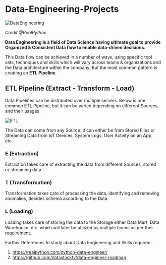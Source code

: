 # Data-Engineering-Projects

![DataEngineering](https://user-images.githubusercontent.com/19205616/119996332-45d97b80-bfec-11eb-9b8d-0d436de45b0a.jpg)

*Credit @RealPython*

**Data Engineering is a field of Data Science having ultimate goal to provide Organized & Consistent Data flow to enable data-driven decisions.**

This Data flow can be achieved in a number of ways, using specific tool sets, techniques and skills which will vary across teams & organizations and the Data architecture within the company. But the most common pattern is creating an **ETL Pipeline**.

## ETL Pipeline (Extract - Transform - Load)

Data Pipelines can be distributed over multiple servers. Below is one common ETL Pipeline, but it can be varied depending on different Sources, and their usages.

![ETL](https://user-images.githubusercontent.com/19205616/119997149-0a8b7c80-bfed-11eb-98d9-9182621c602c.jpg)

The Data can come from any Source: it can either be from Stored Files or Streaming Data from IoT Devices, System Logs, User Actvity on an App, etc.

### E (Extraction)
Extraction takes care of extracting the data from different Sources, stored or streaming data.

### T (Transformation)
Transformation takes care of processing the data, identifying and removing anomalies, decides schema according to the Data.

### L (Loading)
Loading takes care of storing the data to the Storage either Data Mart, Data Warehouse, etc. which will later be utilized by multiple teams as per their requirement.

Further References to study about Data Engineering and Skills required:
1. https://realpython.com/python-data-engineer/
2. https://github.com/datastacktv/data-engineer-roadmap
